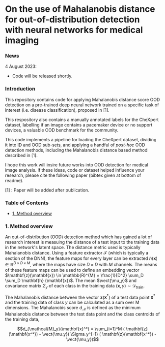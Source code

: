 # On the use of Mahalanobis distance for out-of-distribution detection with neural networks for medical imaging

### News

4 August 2023:
* Code will be released shortly.


### Introduction

This repository contains code for applying Mahalanobis distance score OOD detection on a pre-trained deep neural network trained on a specific task of interest (i.e. disease classification), proposed in [1].

This respository also contains a manually annotated labels for the CheXpert dataset, labelling if an image contains a pacemaker device or no support devices, a valuable OOD benchmark for the community.

This code implements a pipeline for loading the CheXpert dataset, dividing it into ID and OOD sub-sets, and applying a handful of _post-hoc_ OOD detection methods, including the Mahalanobis distance based method described in [1].

I hope this work will insire future works into OOD detection for medical image analysis. If these ideas, code or dataset helped influence your research, please cite the following paper (bibtex given at bottom of readme).

[1] : Paper will be added after publication.


### Table of Contents
* [1. Method overview](#1-method-overview)

### 1. Method overview
An out-of-distribution (OOD) detection method which has gained a lot of research interest is measuing the distance of a test input to the training data in the network's latent space. The distance metric used is typically Mahalanobis distance. Using a feature extractor $\mathcal{F}$ (which is typically a section of the DNN), the feature maps for every layer can be extracted $h(\mathbf{x}) \in \mathbb{R}^{D \times D \times M}$, where the maps have size $D \times D$ with $M$ channels. The means of these feature maps can be used to define an embedding vector $\mathbf{z}(\mathbf{x}) \in \mathbb{R}^{M} = \frac{1}{D^2} \sum_D \sum_D \mathbf{h} (\mathbf{x})$. The mean $\vect{\mu_y}$ and covariance matrix $\Sigma_y$ of each class in the training data $(\mathbf{x},y) \sim \mathcal{D}_{\text {train}}$.

The Mahalanobis distance between the vector $\mathbf{z}$($\mathbf{x^*}$) of a test data point $\mathbf{x^*}$ and the training data of class $y$ can be calculated as a sum over M dimensions. The Mahalanobis score $d_{\mathcal{M}}$ is defined as the minimum Mahalanobis distance between the test data point and the class centroids of the training data,
```math
d_{\mathcal{M}_y}(\mathbf{x}^*) = \sum_{i=1}^M ( \mathbf{z}(\mathbf{x^*}) - \vect{\mu_y}) \Sigma_y^{-1}  ( \mathbf{z}(\mathbf{x^*}) - \vect{\mu_y})
```





